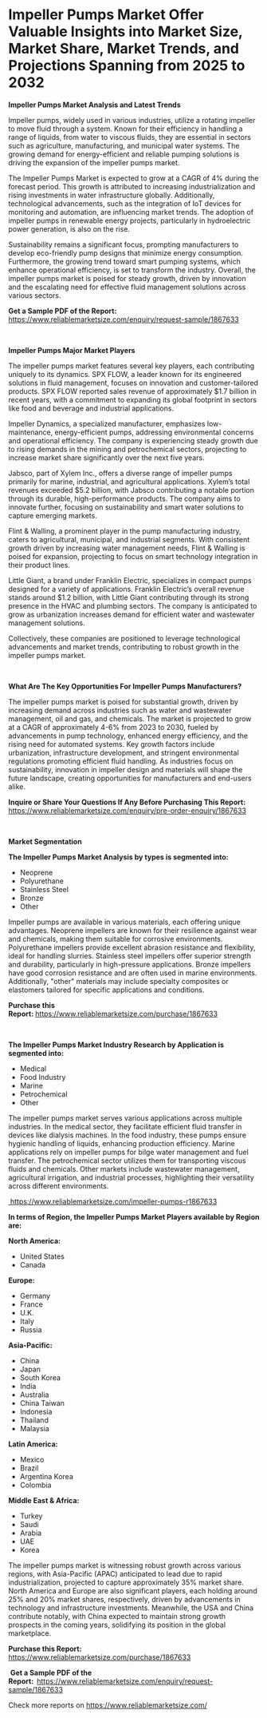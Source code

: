 <p><h1>Impeller Pumps Market Offer Valuable Insights into Market Size, Market Share, Market Trends, and Projections Spanning from 2025 to 2032</h1></p><p><strong>Impeller Pumps Market Analysis and Latest Trends</strong></p>
<p><p>Impeller pumps, widely used in various industries, utilize a rotating impeller to move fluid through a system. Known for their efficiency in handling a range of liquids, from water to viscous fluids, they are essential in sectors such as agriculture, manufacturing, and municipal water systems. The growing demand for energy-efficient and reliable pumping solutions is driving the expansion of the impeller pumps market.</p><p>The Impeller Pumps Market is expected to grow at a CAGR of 4% during the forecast period. This growth is attributed to increasing industrialization and rising investments in water infrastructure globally. Additionally, technological advancements, such as the integration of IoT devices for monitoring and automation, are influencing market trends. The adoption of impeller pumps in renewable energy projects, particularly in hydroelectric power generation, is also on the rise.</p><p>Sustainability remains a significant focus, prompting manufacturers to develop eco-friendly pump designs that minimize energy consumption. Furthermore, the growing trend toward smart pumping systems, which enhance operational efficiency, is set to transform the industry. Overall, the impeller pumps market is poised for steady growth, driven by innovation and the escalating need for effective fluid management solutions across various sectors.</p></p>
<p><strong>Get a Sample PDF of the Report:&nbsp;</strong> <a href="https://www.reliablemarketsize.com/enquiry/request-sample/1867633?utm_campaign=3104&utm_medium=2&utm_source=Github&utm_content=ia&utm_term=10042025&utm_id=impeller-pumps">https://www.reliablemarketsize.com/enquiry/request-sample/1867633</a></p>
<p>&nbsp;</p>
<p><strong>Impeller Pumps Major Market Players</strong></p>
<p><p>The impeller pumps market features several key players, each contributing uniquely to its dynamics. SPX FLOW, a leader known for its engineered solutions in fluid management, focuses on innovation and customer-tailored products. SPX FLOW reported sales revenue of approximately $1.7 billion in recent years, with a commitment to expanding its global footprint in sectors like food and beverage and industrial applications.</p><p>Impeller Dynamics, a specialized manufacturer, emphasizes low-maintenance, energy-efficient pumps, addressing environmental concerns and operational efficiency. The company is experiencing steady growth due to rising demands in the mining and petrochemical sectors, projecting to increase market share significantly over the next five years.</p><p>Jabsco, part of Xylem Inc., offers a diverse range of impeller pumps primarily for marine, industrial, and agricultural applications. Xylem’s total revenues exceeded $5.2 billion, with Jabsco contributing a notable portion through its durable, high-performance products. The company aims to innovate further, focusing on sustainability and smart water solutions to capture emerging markets.</p><p>Flint & Walling, a prominent player in the pump manufacturing industry, caters to agricultural, municipal, and industrial segments. With consistent growth driven by increasing water management needs, Flint & Walling is poised for expansion, projecting to focus on smart technology integration in their product lines.</p><p>Little Giant, a brand under Franklin Electric, specializes in compact pumps designed for a variety of applications. Franklin Electric’s overall revenue stands around $1.2 billion, with Little Giant contributing through its strong presence in the HVAC and plumbing sectors. The company is anticipated to grow as urbanization increases demand for efficient water and wastewater management solutions.</p><p>Collectively, these companies are positioned to leverage technological advancements and market trends, contributing to robust growth in the impeller pumps market.</p></p>
<p>&nbsp;</p>
<p><strong>What Are The Key Opportunities For Impeller Pumps Manufacturers?</strong></p>
<p><p>The impeller pumps market is poised for substantial growth, driven by increasing demand across industries such as water and wastewater management, oil and gas, and chemicals. The market is projected to grow at a CAGR of approximately 4-6% from 2023 to 2030, fueled by advancements in pump technology, enhanced energy efficiency, and the rising need for automated systems. Key growth factors include urbanization, infrastructure development, and stringent environmental regulations promoting efficient fluid handling. As industries focus on sustainability, innovation in impeller design and materials will shape the future landscape, creating opportunities for manufacturers and end-users alike.</p></p>
<p><strong>Inquire or Share Your Questions If Any Before Purchasing This Report:</strong> <a href="https://www.reliablemarketsize.com/enquiry/pre-order-enquiry/1867633?utm_campaign=3104&utm_medium=2&utm_source=Github&utm_content=ia&utm_term=10042025&utm_id=impeller-pumps">https://www.reliablemarketsize.com/enquiry/pre-order-enquiry/1867633</a></p>
<p>&nbsp;</p>
<p><strong>Market Segmentation</strong></p>
<p><strong>The Impeller Pumps Market Analysis by types is segmented into:</strong></p>
<p><ul><li>Neoprene</li><li>Polyurethane</li><li>Stainless Steel</li><li>Bronze</li><li>Other</li></ul></p>
<p><p>Impeller pumps are available in various materials, each offering unique advantages. Neoprene impellers are known for their resilience against wear and chemicals, making them suitable for corrosive environments. Polyurethane impellers provide excellent abrasion resistance and flexibility, ideal for handling slurries. Stainless steel impellers offer superior strength and durability, particularly in high-pressure applications. Bronze impellers have good corrosion resistance and are often used in marine environments. Additionally, "other" materials may include specialty composites or elastomers tailored for specific applications and conditions.</p></p>
<p><strong>Purchase this Report:&nbsp;</strong><a href="https://www.reliablemarketsize.com/purchase/1867633?utm_campaign=3104&utm_medium=2&utm_source=Github&utm_content=ia&utm_term=10042025&utm_id=impeller-pumps">https://www.reliablemarketsize.com/purchase/1867633</a></p>
<p>&nbsp;</p>
<p><strong>The Impeller Pumps Market Industry Research by Application is segmented into:</strong></p>
<p><ul><li>Medical</li><li>Food Industry</li><li>Marine</li><li>Petrochemical</li><li>Other</li></ul></p>
<p><p>The impeller pumps market serves various applications across multiple industries. In the medical sector, they facilitate efficient fluid transfer in devices like dialysis machines. In the food industry, these pumps ensure hygienic handling of liquids, enhancing production efficiency. Marine applications rely on impeller pumps for bilge water management and fuel transfer. The petrochemical sector utilizes them for transporting viscous fluids and chemicals. Other markets include wastewater management, agricultural irrigation, and industrial processes, highlighting their versatility across different environments.</p></p>
<p><a href="https://www.reliablemarketsize.com/impeller-pumps-r1867633?utm_campaign=3104&utm_medium=2&utm_source=Github&utm_content=ia&utm_term=10042025&utm_id=impeller-pumps">&nbsp;https://www.reliablemarketsize.com/impeller-pumps-r1867633</a></p>
<p><strong>In terms of Region, the Impeller Pumps Market Players available by Region are:</strong></p>
<p>
    <p> <strong> North America: </strong>
        <ul>
            <li>United States</li>
            <li>Canada</li>
        </ul>
        </p> 
    <p> <strong> Europe: </strong>
        <ul>
            <li>Germany</li>
            <li>France</li>
            <li>U.K.</li>
            <li>Italy</li>
            <li>Russia</li>
        </ul>
        </p> 
    <p> <strong> Asia-Pacific: </strong>
        <ul>
            <li>China</li>
            <li>Japan</li>
            <li>South Korea</li>
            <li>India</li>
            <li>Australia</li>
            <li>China Taiwan</li>
            <li>Indonesia</li>
            <li>Thailand</li>
            <li>Malaysia</li>
        </ul>
        </p> 
    <p> <strong> Latin America: </strong>
        <ul>
            <li>Mexico</li>
            <li>Brazil</li>
            <li>Argentina Korea</li>
            <li>Colombia</li>
        </ul>
        </p> 
    <p> <strong> Middle East & Africa: </strong>
        <ul>
            <li>Turkey</li>
            <li>Saudi</li>
            <li>Arabia</li>
            <li>UAE</li>
            <li>Korea</li>
        </ul>
    </p>
    </p>
<p><p>The impeller pumps market is witnessing robust growth across various regions, with Asia-Pacific (APAC) anticipated to lead due to rapid industrialization, projected to capture approximately 35% market share. North America and Europe are also significant players, each holding around 25% and 20% market shares, respectively, driven by advancements in technology and infrastructure investments. Meanwhile, the USA and China contribute notably, with China expected to maintain strong growth prospects in the coming years, solidifying its position in the global marketplace.</p></p>
<p><strong>Purchase this Report: </strong><a href="https://www.reliablemarketsize.com/purchase/1867633?utm_campaign=3104&utm_medium=2&utm_source=Github&utm_content=ia&utm_term=10042025&utm_id=impeller-pumps">https://www.reliablemarketsize.com/purchase/1867633</a></p>
<p>&nbsp;<strong>Get a Sample PDF of the Report:&nbsp;&nbsp;</strong><a href="https://www.reliablemarketsize.com/enquiry/request-sample/1867633?utm_campaign=3104&utm_medium=2&utm_source=Github&utm_content=ia&utm_term=10042025&utm_id=impeller-pumps">https://www.reliablemarketsize.com/enquiry/request-sample/1867633</a></p>
<p><strong></strong></p>
<p>Check more reports on <a href="https://www.reliablemarketsize.com/?utm_campaign=3104&utm_medium=2&utm_source=Github&utm_content=ia&utm_term=10042025&utm_id=impeller-pumps">https://www.reliablemarketsize.com/</a></p>